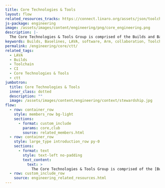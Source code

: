 ```yaml
---
title: Core Technologies & Tools
layout: flow
related_resources_tracks: https://connect.linaro.org/assets/json/toolchain.json
js-package: engineering
image: /assets/images/content/engineering/png/core_engineering.png
description: |-
  The Core Technologies & Tools Group is comprised of the Builds and Baselines, LAVA software team, LAVA Lab team, QA and Toolchain teams.
keywords: Builds, Baselines, LAVA, software, Arm, collaboration, Toolchain, Continuous Integration, CI
permalink: /engineering/core/ctt/
related_tags:
  - LAVA
  - Builds
  - Toolchain
  - CI
  - Core Technologies & Tools
  - ctt
jumbotron:
  title: Core Technologies & Tools
  inner_class: dotted
  description: ""
  image: /assets/images/content/engineering/context/stewardship.jpg
flow:
  - row: container_row
    style: members_row bg-light
    sections:
      - format: custom_include
        params: core,club
        source: related_members.html
  - row: container_row
    style: large_type introduction_row py-0
    sections:
      - format: text
        style: text-left no-padding
        text_content:
          text: >
            The Core Technologies & Tools Group is comprised of the [Builds and Baselines (login required)](https://servicedesk.linaro.org/servicedesk/customer/portal/6), [LAVA software team ](https://wiki-archive.linaro.org/LAVA), [LAVA Lab team ](https://wiki-archive.linaro.org/LAVA/Team), [QA](https://wiki-archive.linaro.org/Platform/QA), and Toolchain teams. Our mission is to engineer world class continuous integration systems through collaboration, that can be leveraged by Linaro, our members, and the community.
  - row: custom_include_row
    source: engineering_related_resources.html
---
```

